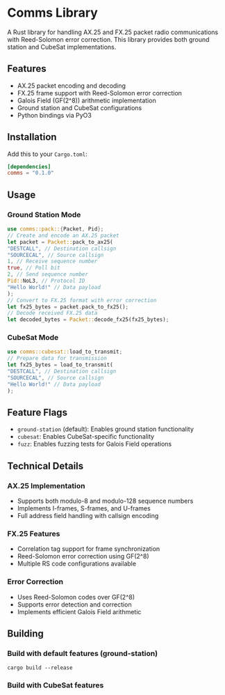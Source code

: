 # Comms Library

A Rust library for handling AX.25 and FX.25 packet radio communications with Reed-Solomon error correction. This library provides both ground station and CubeSat implementations.

## Features

- AX.25 packet encoding and decoding
- FX.25 frame support with Reed-Solomon error correction
- Galois Field (GF(2^8)) arithmetic implementation
- Ground station and CubeSat configurations
- Python bindings via PyO3

## Installation

Add this to your `Cargo.toml`:
```toml
[dependencies]
comms = "0.1.0"
```

## Usage

### Ground Station Mode

```rust
use comms::pack::{Packet, Pid};
// Create and encode an AX.25 packet
let packet = Packet::pack_to_ax25(
"DESTCALL", // Destination callsign
"SOURCECAL", // Source callsign
1, // Receive sequence number
true, // Poll bit
2, // Send sequence number
Pid::NoL3, // Protocol ID
"Hello World!" // Data payload
);
// Convert to FX.25 format with error correction
let fx25_bytes = packet.pack_to_fx25();
// Decode received FX.25 data
let decoded_bytes = Packet::decode_fx25(fx25_bytes);
```

### CubeSat Mode

```rust
use comms::cubesat::load_to_transmit;
// Prepare data for transmission
let fx25_bytes = load_to_transmit(
"DESTCALL", // Destination callsign
"SOURCECAL", // Source callsign
"Hello World!" // Data payload
);
```

## Feature Flags

- `ground-station` (default): Enables ground station functionality
- `cubesat`: Enables CubeSat-specific functionality
- `fuzz`: Enables fuzzing tests for Galois Field operations

## Technical Details

### AX.25 Implementation
- Supports both modulo-8 and modulo-128 sequence numbers
- Implements I-frames, S-frames, and U-frames
- Full address field handling with callsign encoding

### FX.25 Features
- Correlation tag support for frame synchronization
- Reed-Solomon error correction using GF(2^8)
- Multiple RS code configurations available

### Error Correction
- Uses Reed-Solomon codes over GF(2^8)
- Supports error detection and correction
- Implements efficient Galois Field arithmetic

## Building

### Build with default features (ground-station)
```cargo build --release```

### Build with CubeSat features
```cargo build --release --features cubesat